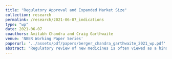 ```yaml
---
title: "Regulatory Approval and Expanded Market Size"
collection: research
permalink: /research/2021-06-07_indications
type: "wp"
date: 2021-06-07
coauthors: Amitabh Chandra and Craig Garthwaite
venue: 'NBER Working Paper Series'
paperurl: '../assets/pdf/papers/berger_chandra_garthwaite_2021_wp.pdf'
abstract: "Regulatory review of new medicines is often viewed as a hindrance to innovation by increasing the hurdle to bring products to market. However, a more complete accounting of regulation must also account for its potential market expanding effects through quality certification. We combine data on FDA approvals for follow-on indications and patient-level data on utilization, and examine whether FDA approval of a follow-on indication increases the use of a drug for that indication. We find 5 facts for the market-expanding role of regulation: (1) follow-on approvals increase the share of patients taking a drug with that indication by 4.1 percentage points, or 40% increase over baseline use, at the time of approval; (2) there is little market learning prior to or following the approval of the follow-on indication, suggesting that such approvals fully certify the new use; (3) the effect of these approvals is larger for uses in a different disease area than previous indications, an increase equivalent to over 4 ½ years of market-learning; (4) it is FDA approval, not the initiation of clinical trials that generate the expansion in market size; (5) the market expansion is consistent with physicians prescribing the medicines more because of higher perceived benefits, not reduced administrative costs."
---
```

